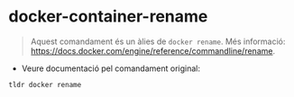 # docker-container-rename

> Aquest comandament és un àlies de `docker rename`.
> Més informació: <https://docs.docker.com/engine/reference/commandline/rename>.

- Veure documentació pel comandament original:

`tldr docker rename`
